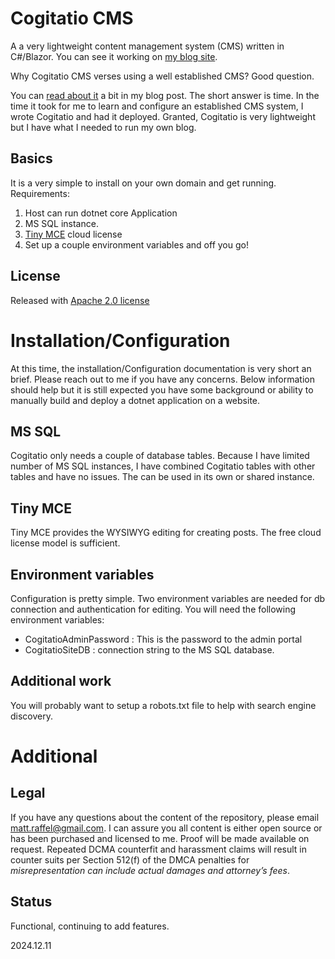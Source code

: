 # Cogitatio CMS
A a very lightweight content management system (CMS) written in C#/Blazor. You can see it working on [my blog site](http://blog.tatmanblue.com/).   

Why Cogitatio CMS verses using a well established CMS?  Good question.    

You can [read about it](http://blog.tatmanblue.com/post/thank-you-chatgpt-1823) a bit in my blog post.  The short answer is time.  In the time it took for me to learn and configure an established CMS system, I wrote Cogitatio and had it deployed.   Granted, Cogitatio is very lightweight but I have what I needed to run my own blog.

## Basics

It is a very simple to install on your own domain and get running.  Requirements:  
1. Host can run dotnet core Application
2. MS SQL instance. 
3. [Tiny MCE](https://www.tiny.cloud/) cloud license
4. Set up a couple environment variables and off you go!

## License
Released with [Apache 2.0 license](https://github.com/tatmanblue/Cogitatio/blob/main/LICENSE)  

# Installation/Configuration

At this time, the installation/Configuration documentation is very short an brief.  Please reach out to me if you have any concerns.  Below information should help but it is still expected you have some background or ability to manually build and deploy a dotnet application on a website.

## MS SQL

Cogitatio only needs a couple of database tables.  Because I have limited number of MS SQL instances, I have combined Cogitatio tables with other tables and have no issues.   The can be used in its own or shared instance.

## Tiny MCE

Tiny MCE provides the WYSIWYG editing for creating posts.  The free cloud license model is sufficient.

## Environment variables

Configuration is pretty simple.  Two environment variables are needed for db connection and authentication for editing.  You will need the following environment variables:

- CogitatioAdminPassword :  This is the password to the admin portal
- CogitatioSiteDB : connection string to the MS SQL database.   

## Additional work

You will probably want to setup a robots.txt file to help with search engine discovery.

# Additional

## Legal
If you have any questions about the content of the repository, please email [matt.raffel@gmail.com](mailto:matt.raffel@gmail.com). I can assure you all content is either open source or has been purchased and licensed to me. Proof will be made available on request. Repeated DCMA counterfit and harassment claims will result in counter suits per Section 512(f) of the DMCA penalties for _misrepresentation can include actual damages and attorney’s fees_.

## Status
Functional, continuing to add features.

2024.12.11